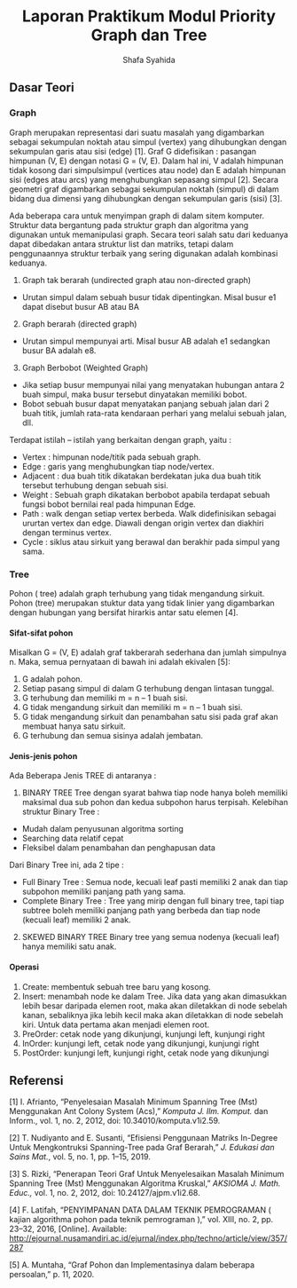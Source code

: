 # <h1 align="center">Laporan Praktikum Modul Priority Graph dan Tree</h1>
<p align="center">Shafa Syahida</p>

## Dasar Teori

### Graph
Graph merupakan representasi dari suatu masalah yang digambarkan sebagai sekumpulan noktah atau simpul (vertex) yang dihubungkan dengan sekumpulan garis atau sisi (edge) [1]. Graf G didefisikan : pasangan himpunan (V, E) dengan notasi G = (V, E). Dalam hal ini, V adalah himpunan tidak kosong dari simpulsimpul (vertices atau node) dan E adalah himpunan sisi (edges atau arcs) yang menghubungkan sepasang simpul [2].  Secara geometri graf digambarkan sebagai sekumpulan noktah (simpul) di dalam bidang dua dimensi yang dihubungkan dengan sekumpulan garis (sisi) [3]. 

Ada beberapa cara untuk menyimpan graph di dalam sitem komputer. Struktur data bergantung pada struktur graph dan algoritma yang digunakan untuk memanipulasi graph. Secara teori salah satu dari keduanya dapat dibedakan antara struktur list dan matriks, tetapi dalam penggunaannya struktur terbaik yang sering digunakan adalah kombinasi keduanya.
1. Graph tak berarah (undirected graph atau non-directed graph)
- Urutan simpul dalam sebuah busur tidak dipentingkan. Misal busur e1 dapat disebut busur AB atau BA

2. Graph berarah (directed graph) 
- Urutan simpul mempunyai arti. Misal busur AB adalah e1 sedangkan busur BA adalah e8.

3. Graph Berbobot (Weighted Graph)
- Jika setiap busur mempunyai nilai yang menyatakan hubungan antara 2 buah simpul, maka busur tersebut dinyatakan memiliki bobot.
- Bobot sebuah busur dapat menyatakan panjang sebuah jalan dari 2 buah titik, jumlah rata-rata kendaraan perhari yang melalui sebuah jalan, dll.

Terdapat istilah – istilah yang berkaitan dengan graph, yaitu :
- Vertex : himpunan node/titik pada sebuah graph.
- Edge : garis yang menghubungkan tiap node/vertex.
- Adjacent : dua buah titik dikatakan berdekatan juka dua buah titik tersebut terhubung dengan sebuah sisi.
- Weight : Sebuah graph dikatakan berbobot apabila terdapat sebuah fungsi bobot bernilai real pada himpunan Edge.
- Path : walk dengan setiap vertex berbeda. Walk didefinisikan sebagai ururtan vertex dan edge. Diawali dengan origin vertex dan diakhiri dengan terminus vertex.
- Cycle : siklus atau sirkuit yang berawal dan berakhir pada simpul yang sama.

### Tree
Pohon ( tree) adalah graph terhubung yang tidak mengandung sirkuit. Pohon (tree) merupakan stuktur data yang tidak linier yang digambarkan dengan hubungan yang bersifat hirarkis antar satu elemen [4]. 

#### Sifat-sifat pohon
Misalkan G = (V, E) adalah graf takberarah sederhana dan jumlah simpulnya n. Maka, semua pernyataan di bawah ini adalah ekivalen [5]:
1. G adalah pohon.
2. Setiap pasang simpul di dalam G terhubung dengan lintasan tunggal.
3. G terhubung dan memiliki m = n – 1 buah sisi.
4. G tidak mengandung sirkuit dan memiliki m = n – 1 buah sisi.
5. G tidak mengandung sirkuit dan penambahan satu sisi pada graf akan membuat hanya satu sirkuit.
6. G terhubung dan semua sisinya adalah jembatan. 

#### Jenis-jenis pohon
Ada Beberapa Jenis TREE di antaranya :

1. BINARY TREE
Tree dengan syarat bahwa tiap node hanya boleh memiliki maksimal dua sub pohon dan kedua subpohon harus terpisah.
Kelebihan struktur Binary Tree :
- Mudah dalam penyusunan algoritma sorting
- Searching data relatif cepat
- Fleksibel dalam penambahan dan penghapusan data

Dari Binary Tree ini, ada 2 tipe :
- Full Binary Tree : Semua node, kecuali leaf pasti memiliki 2 anak dan tiap subpohon memiliki panjang path yang sama.
- Complete Binary Tree : Tree yang mirip dengan full binary tree, tapi tiap subtree boleh memiliki panjang path yang berbeda dan tiap node (kecuali leaf) memiliki 2 anak.

2. SKEWED BINARY TREE
Binary tree yang semua nodenya (kecuali leaf) hanya memiliki satu anak.

#### Operasi
1. Create: membentuk sebuah tree baru yang kosong.
2. Insert: menambah node ke dalam Tree.
Jika data yang akan dimasukkan lebih besar daripada elemen root, maka akan diletakkan di node sebelah kanan, sebaliknya jika lebih kecil maka akan diletakkan di node sebelah kiri. Untuk data pertama akan menjadi elemen root.
3. PreOrder: cetak node yang dikunjungi, kunjungi left, kunjungi right
4. InOrder: kunjungi left, cetak node yang dikunjungi, kunjungi right
5. PostOrder: kunjungi left, kunjungi right, cetak node yang dikunjungi

## Referensi
[1] I. Afrianto, “Penyelesaian Masalah Minimum Spanning Tree (Mst) Menggunakan Ant Colony System (Acs),” *Komputa  J. Ilm. Komput.* dan Inform., vol. 1, no. 2, 2012, doi: 10.34010/komputa.v1i2.59.

[2] T. Nudiyanto and E. Susanti, “Efisiensi Penggunaan Matriks In-Degree Untuk Mengkontruksi Spanning-Tree pada Graf Berarah,” *J. Edukasi dan Sains Mat.*, vol. 5, no. 1, pp. 1–15, 2019.

[3] S. Rizki, “Penerapan Teori Graf Untuk Menyelesaikan Masalah Minimum Spanning Tree (Mst) Menggunakan Algoritma Kruskal,” *AKSIOMA J. Math. Educ.,* vol. 1, no. 2, 2012, doi: 10.24127/ajpm.v1i2.68.

[4] F. Latifah, “PENYIMPANAN DATA DALAM TEKNIK PEMROGRAMAN ( kajian algorithma pohon pada teknik pemrograman ),” vol. XIII, no. 2, pp. 23–32, 2016, [Online]. Available: http://ejournal.nusamandiri.ac.id/ejurnal/index.php/techno/article/view/357/287

[5] A. Muntaha, “Graf Pohon dan Implementasinya dalam beberapa persoalan,” p. 11, 2020.